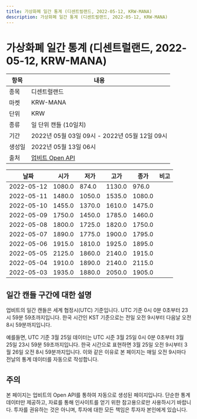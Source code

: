 ```yaml
---
title: 가상화폐 일간 통계 (디센트럴랜드, 2022-05-12, KRW-MANA)
description: 가상화폐 일간 통계 (디센트럴랜드, 2022-05-12, KRW-MANA)
---
```



가상화폐 일간 통계 (디센트럴랜드, 2022-05-12, KRW-MANA)
===

|항목|내용|
|--|--|
|종목|디센트럴랜드|
|마켓|KRW-MANA|
|단위|KRW|
|종류|일 단위 캔들 (10일치)|
|기간|2022년 05월 03일 09시 - 2022년 05월 12일 09시|
|생성일|2022년 05월 13일 06시|
|출처|[업비트 Open API](https://docs.upbit.com)|


|날짜|시가|저가|고가|종가|비고|
|--|--|--|--|--|--|
|2022-05-12|1080.0|874.0|1130.0|976.0|    |
|2022-05-11|1480.0|1050.0|1535.0|1080.0|    |
|2022-05-10|1455.0|1370.0|1610.0|1475.0|    |
|2022-05-09|1750.0|1450.0|1785.0|1460.0|    |
|2022-05-08|1800.0|1725.0|1820.0|1750.0|    |
|2022-05-07|1890.0|1775.0|1900.0|1795.0|    |
|2022-05-06|1915.0|1810.0|1925.0|1895.0|    |
|2022-05-05|2125.0|1860.0|2140.0|1915.0|    |
|2022-05-04|1910.0|1890.0|2140.0|2115.0|    |
|2022-05-03|1935.0|1880.0|2050.0|1905.0|    |


일간 캔들 구간에 대한 설명
---


업비트의 일간 캔들은 세계 협정시(UTC) 기준입니다. 
UTC 기준 0시 0분 0초부터 23시 59분 59초까지입니다. 
한국 시간인 KST 기준으로는 전일 오전 9시부터 다음날 오전 8시 59분까지입니다. 


예를들면, UTC 기준 3월 25일 데이터는 UTC 시준 3월 25일 0시 0분 0초부터 3월 25일 23시 59분 59초까지입니다. 
한국 시간으로 표현하면 3월 25일 오전 9시부터 3월 26일 오전 8시 59분까지입니다. 
이와 같은 이유로 본 페이지는 매일 오전 9시마다 전날의 통계 데이터를 자동으로 작성합니다. 


주의
---


본 페이지는 업비트의 Open API를 통하여 자동으로 생성된 페이지입니다. 
단순한 통계 데이터만 제공하고, 자료를 통해 인사이트를 얻기 위한 참고용으로만 사용하시기 바랍니다. 
투자를 권유하는 것은 아니며, 투자에 대한 모든 책임은 투자자 본인에게 있습니다. 
